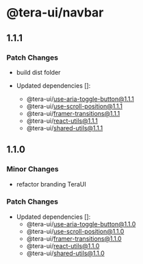 # @tera-ui/navbar

## 1.1.1

### Patch Changes

- build dist folder

- Updated dependencies []:
  - @tera-ui/use-aria-toggle-button@1.1.1
  - @tera-ui/use-scroll-position@1.1.1
  - @tera-ui/framer-transitions@1.1.1
  - @tera-ui/react-utils@1.1.1
  - @tera-ui/shared-utils@1.1.1

## 1.1.0

### Minor Changes

- refactor branding TeraUI

### Patch Changes

- Updated dependencies []:
  - @tera-ui/use-aria-toggle-button@1.1.0
  - @tera-ui/use-scroll-position@1.1.0
  - @tera-ui/framer-transitions@1.1.0
  - @tera-ui/react-utils@1.1.0
  - @tera-ui/shared-utils@1.1.0
